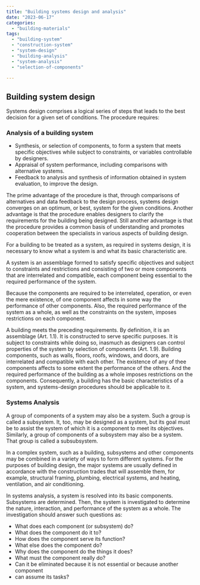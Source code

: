 ```yaml
---
title: "Building systems design and analysis"
date: "2023-06-17"
categories: 
  - "building-materials"
tags: 
  - "building-system"
  - "construction-system"
  - "system-design"
  - "building-analysis"
  - "system-analysis"
  - "selection-of-components"
  
---
```


## Building system design

Systems design comprises a logical series of steps that leads to the best decision for a given set of conditions. The procedure requires:

### Analysis of a building system

- Synthesis, or selection of components, to form a system that meets specific objectives while subject to constraints, or variables controllable by designers.
- Appraisal of system performance, including comparisons with alternative systems.
- Feedback to analysis and synthesis of information obtained in system evaluation, to improve the design.

The prime advantage of the procedure is that, through comparisons of alternatives and data feedback to the design process, systems design converges on an optimum, or best, system for the given conditions. Another advantage is that the procedure enables designers to clarify the requirements for the building being designed. Still another advantage is that the procedure provides a common basis of understanding and promotes cooperation between the specialists in various aspects of building design.

For a building to be treated as a system, as required in systems design, it is necessary to know what a system is and what its basic characteristic are.

A system is an assemblage formed to satisfy specific objectives and subject to constraints and restrictions and consisting of two or more components that are interrelated and compatible, each component being essential to the required performance of the system.

Because the components are required to be interrelated, operation, or even the mere existence, of one component affects in some way the performance of other components. Also, the required performance of the system as a whole, as well as the constraints on the system, imposes restrictions on each component.

A building meets the preceding requirements. By definition, it is an assemblage (Art. 1.1). It is constructed to serve specific purposes. It is subject to constraints while doing so, inasmuch as designers can control properties of the system by selection of components (Art. 1.9). Building components, such as walls, floors, roofs, windows, and doors, are interrelated and compatible with each other. The existence of any of thee components affects to some extent the performance of the
others. And the required performance of the building as a whole imposes restrictions on the components. Consequently, a building has the basic characteristics of a
system, and systems-design procedures should be applicable to it.

### Systems Analysis

A group of components of a system may also be a system. Such a group is called a subsystem. It, too, may be designed as a system, but its goal must be to assist the system of which it is a component to meet its objectives. Similarly, a group of components of a subsystem may also be a system. That group is called a subsubsystem.

In a complex system, such as a building, subsystems and other components may be combined in a variety of ways to form different systems. For the purposes of building design, the major systems are usually defined in accordance with the construction trades that will assemble them, for example, structural framing, plumbing, electrical systems, and heating, ventilation, and air conditioning.

In systems analysis, a system is resolved into its basic components. Subsystems are determined. Then, the system is investigated to determine the nature, interaction, and performance of the system as a whole. The investigation should answer such questions as:

- What does each component (or subsystem) do?
- What does the component do it to?
- How does the component serve its function?
- What else does the component do?
- Why does the component do the things it does?
- What must the component really do?
- Can it be eliminated because it is not essential or because another component
- can assume its tasks?
